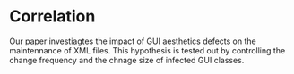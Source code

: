 # Correlation 
Our paper investiagtes the impact of GUI aesthetics defects on the maintennance of XML files. This hypothesis is tested out by controlling the change frequency and the chnage size of infected GUI classes. 
